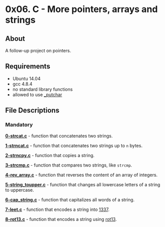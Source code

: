 # 0x06. C - More pointers, arrays and strings
## About
A follow-up project on pointers.
## Requirements
- Ubuntu 14.04
- gcc 4.8.4
- no standard library functions
- allowed to use [_putchar](https://github.com/holbertonschool/_putchar.c/blob/master/_putchar.c)
## File Descriptions
### Mandatory
**[0-strcat.c](0-strcat.c)** - function that concatenates two strings.

**[1-strncat.c](1-strncat.c)** - function that concatenates two strings up to `n` bytes.

**[2-strncpy.c](2-strncpy.c)** - function that copies a string.

**[3-strcmp.c](3-strcmp.c)** - function that compares two strings, like `strcmp`.

**[4-rev_array.c](4-rev_array.c)** - function that reverses the content of an array of integers.

**[5-string_toupper.c](5-string_toupper.c)** - function that changes all lowercase letters of a string to uppercase.

**[6-cap_string.c](6-cap_string.c)** - function that capitalizes all words of a string.

**[7-leet.c](7-leet.c)** - function that encodes a string into [1337](https://intranet.hbtn.io/rltoken/HDZQ5imXboSDnMXO9P0-Tg).

**[8-rot13.c](8-rot13.c)** - function that encodes a string using [rot13](https://intranet.hbtn.io/rltoken/IFaBd0QrK-h50gV7IoW9iQ).
